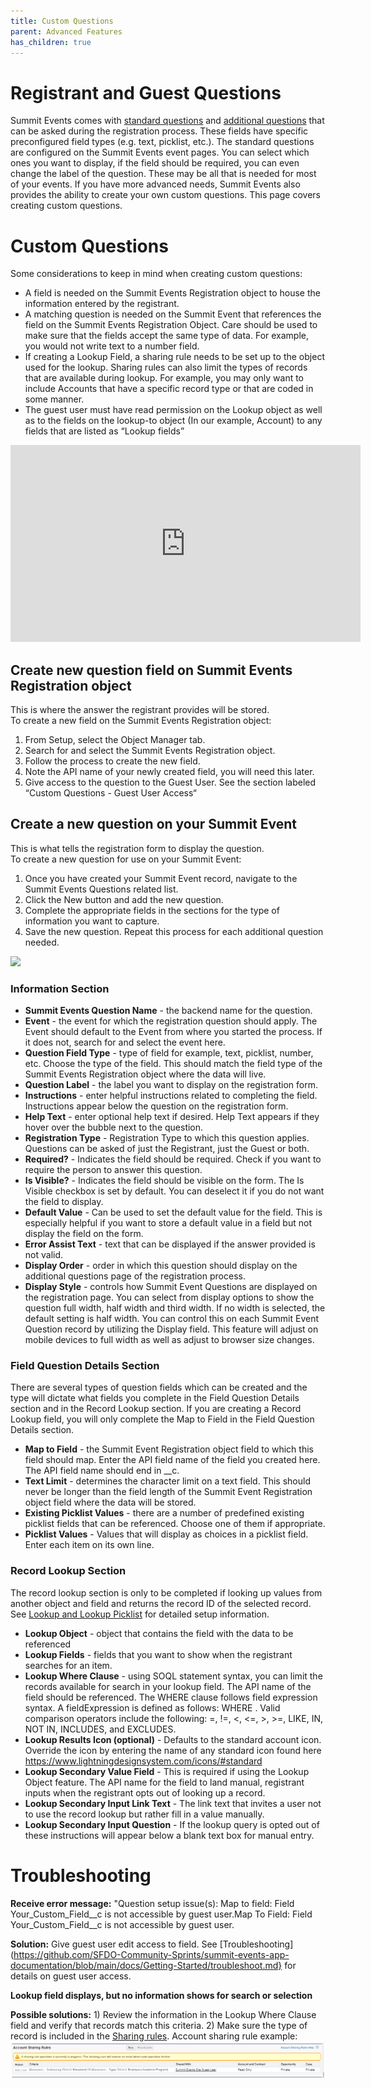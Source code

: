 ```yaml
---
title: Custom Questions
parent: Advanced Features
has_children: true
---
```


# Registrant and Guest Questions
Summit Events comes with [standard questions](https://sfdo-community-sprints.github.io/summit-events-app-documentation/docs/standard-features/standard-reg-questions/) and [additional questions](https://sfdo-community-sprints.github.io/summit-events-app-documentation/docs/standard-features/standard-reg-questions/) that can be asked during the registration process.  These fields have specific preconfigured field types (e.g. text, picklist, etc.).   The standard questions are configured on the Summit Events event pages.  You can select which ones you want to display, if the field should be required, you can even change the label of the question.    These may be all that is needed for most of your events.  If you have more advanced needs, Summit Events also provides the ability to create your own custom questions.   This page covers creating custom questions.

# Custom Questions
Some considerations to keep in mind when creating custom questions:
* A field is needed on the Summit Events Registration object to house the information entered by the registrant.
* A matching question is needed on the Summit Event that references the field on the Summit Events Registration Object.  Care should be used to make sure that the fields accept the same type of data.  For example, you would not write text to a number field.
* If creating a Lookup Field, a sharing rule needs to be set up to the object used for the lookup.   Sharing rules can also limit the types of records that are available during lookup.  For example, you may only want to include Accounts that have a specific record type or that are coded in some manner.
* The guest user must have read permission on the Lookup object as well as to the fields on the lookup-to object (In our example, Account) to any fields that are listed as “Lookup fields”

 <iframe width="560" height="315" src="https://www.youtube.com/embed/IsFGoQRQOQQ" title="YouTube video player" frameborder="0" allow="accelerometer; autoplay; clipboard-write; encrypted-media; gyroscope; picture-in-picture" allowfullscreen></iframe>


## Create new question field on Summit Events Registration object
This is where the answer the registrant provides will be stored.  
To create a new field on the Summit Events Registration object:
1. From Setup, select the Object Manager tab.
2. Search for and select the Summit Events Registration object.
3. Follow the process to create the new field.
4. Note the API name of your newly created field, you will need this later.  
5. Give access to the question to the Guest User.   See the section labeled “Custom Questions - Guest User Access“

## Create a new question on your Summit Event 
This is what tells the registration form to display the question.  
To create a new question for use on your Summit Event:
1. Once you have created your Summit Event record, navigate to the Summit Events Questions related list.  
2. Click the New button and add the new question. 
3. Complete the appropriate fields in the sections for the type of information you want to capture.
4. Save the new question.  Repeat this process for each additional question needed.

![](https://sfdo-community-sprints.github.io/summit-events-app-documentation/docs/Advanced-Features/images/AdvancedQs-ExamplesScreenshot.PNG)

### Information Section
* __Summit Events Question Name__ - the backend name for the question.
* __Event__ - the event for which the registration question should apply.  The Event should default to the Event from where you started the process.  If it does not, search for and select the event here.
* __Question Field Type__ - type of field for example, text, picklist, number, etc.  Choose the type of the field.  This should match the field type of the Summit Events Registration object where the data will live.
* __Question Label__  - the label you want to display on the registration form. 
* __Instructions__ - enter helpful instructions related to completing the field.   Instructions appear below the question on the registration form.
* __Help Text__ - enter optional help text if desired.  Help Text appears if they hover over the bubble next to the question.
* __Registration Type__ - Registration Type to which this question applies.  Questions can be asked of just the Registrant, just the Guest or both.
* __Required?__ - Indicates the field should be required.  Check if you want to require the person to answer this question.
* __Is Visible?__ - Indicates the field should be visible on the form.  The Is Visible checkbox is set by default.  You can deselect it if you do not want the field to display.
* __Default Value__ -  Can be used to set the default value for the field.  This is especially helpful if you want to store a default value in a field but not display the field on the form.  
* __Error Assist Text__ - text that can be displayed if the answer provided is not valid.
* __Display Order__ - order in which this question should display on the additional questions page of the registration process.
* __Display Style__ - controls how Summit Event Questions are displayed on the registration page. You can select from display options to show the question full width, half width and third width.  If no width is selected, the default setting is half width. You can control this on each Summit Event Question record by utilizing the Display field. This feature will adjust on mobile devices to full width as well as adjust to browser size changes.

### Field Question Details Section
There are several types of question fields which can be created and the type will dictate what fields you complete in the Field Question Details section and in the Record Lookup section.  If you are creating a Record Lookup field, you will only complete the Map to Field in the Field Question Details section.  
* __Map to Field__ - the Summit Event Registration object field to which this field should map.  Enter the API field name of the field you created here.  The API field name should end in __c.
* __Text Limit__ - determines the character limit on a text field.  This should never be longer than the field length of the Summit Event Registration object field where the data will be stored.
* __Existing Picklist Values__ - there are a number of predefined existing picklist fields that can be referenced.  Choose one of them if appropriate.
* __Picklist Values__ - Values that will display as choices in a picklist field.  Enter each item on its own line. 

### Record Lookup Section
The record lookup section is only to be completed if looking up values from another object and field and returns the record ID of the selected record.  See [Lookup and Lookup Picklist](Custom_Qs_LookupFeature.md) for detailed setup information.
* __Lookup Object__ - object that contains the field with the data to be referenced
* __Lookup Fields__ - fields that you want to show when the registrant searches for an item.
* __Lookup Where Clause__ - using SOQL statement syntax, you can limit the records available for search in your lookup field.  The API name of the field should be referenced.  The WHERE clause follows field expression syntax. A fieldExpression is defined as follows: WHERE <fieldAPIName> <comparisonOperator> <value>.  Valid comparison operators include the following: =, !=, <, <=, >, >=, LIKE, IN, NOT IN, INCLUDES, and EXCLUDES. 
* __Lookup Results Icon (optional)__ - Defaults to the standard account icon. Override the icon by entering the name of any standard icon found here https://www.lightningdesignsystem.com/icons/#standard
* __Lookup Secondary Value Field__ - This is required if using the Lookup Object feature.  The API name for the field to land manual, registrant inputs when the registrant opts out of looking up a record.
* __Lookup Secondary Input Link Text__ - The link text that invites a user not to use the record lookup but rather fill in a value manually.
* __Lookup Secondary Input Question__ - If the lookup query is opted out of these instructions will appear below a blank text box for manual entry.

 
 
# Troubleshooting
__Receive error message:__ "Question setup issue(s): Map to field: Field Your_Custom_Field__c is not accessible by guest user.Map To Field: Field Your_Custom_Field__c is not accessible by guest user.
 
__Solution:__  Give guest user edit access to field.  See [Troubleshooting](https://github.com/SFDO-Community-Sprints/summit-events-app-documentation/blob/main/docs/Getting-Started/troubleshoot.md} for details on guest user access.
 
 
__Lookup field displays, but no information shows for search or selection__
 
__Possible solutions:__ 1) Review the information in the Lookup Where Clause field and verify that records match this criteria.  2) Make sure the type of record is included in the [Sharing rules](https://sfdo-community-sprints.github.io/summit-events-app-documentation/docs/Getting-Started/Installing/#set-sharing-rules).  Account sharing rule example: 
![](images/SampleAccountSharingRules.png)

